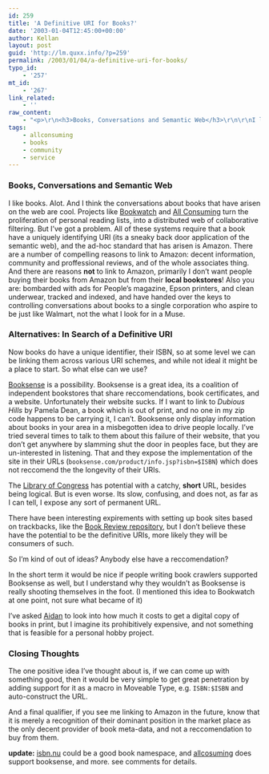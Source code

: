 ```yaml
---
id: 259
title: 'A Definitive URI for Books?'
date: '2003-01-04T12:45:00+00:00'
author: Kellan
layout: post
guid: 'http://lm.quxx.info/?p=259'
permalink: /2003/01/04/a-definitive-uri-for-books/
typo_id:
    - '257'
mt_id:
    - '267'
link_related:
    - ''
raw_content:
    - "<p>\r\n<h3>Books, Conversations and Semantic Web</h3>\r\n\r\nI like books.  Alot.  And I think the conversations about books that have arisen on the web are cool.  Projects like <a href=\\\"http://www.onfocus.com/bookwatch/\\\">Bookwatch</a> and <a href=\\\"http://allconsuming.net\\\">All Consuming</a> turn the proliferation of personal reading lists, into a distributed web of collaborative filtering.\r\n</p>\r\n<p>\r\nBut I\\'ve got a problem.  All of these systems require that a book have a uniquely identifying URI (its a sneaky back door application of the semantic web), and the ad-hoc standard that has arisen is Amazon.  There are a number of compelling reasons to link to Amazon:  decent information, community and proffessional reviews, and of the whole associates thing.  And there are reasons <b>not</b> to link to Amazon, primarily I don\\'t want people buying their books from Amazon but from their <b>local bookstores</b>!  Also you are: bombarded with ads for People\\'s magazine, Epson printers, and clean underwear, tracked and indexed, and have handed over the keys to controlling conversations about books to a single corporation who aspire to be just like Walmart, not the what I look for in a Muse.\r\n</p>\r\n<p>\r\n<h3>Alternatives:  In Search of a Definitive URI</h3>\r\n\r\nNow books do have a unique identifier, their ISBN, so at some level we can be linking them across various URI schemes, and while not ideal it might be a place to start.  So what else can we use?\r\n</p>\r\n<p>\r\n<a href=\\\"http://www.booksense.com\\\">Booksense</a> is a possibility.  Booksense is a great idea, its a coalition of independent bookstores that share reccomendations, book certificates, and a website.  Unfortunately their website sucks.  If I want to link to <em>Dubious Hills</em> by Pamela Dean, a book which is out of print, and no one in my zip code happens to be carrying it, I can\\'t.  Booksense only display information about books in your area in a misbegotten idea to drive people locally.  I\\'ve tried several times to talk to them about this failure of their website, that you don\\'t get anywhere by slamming shut the door in peoples face, but they are un-interested in listening.  That and they expose the implementation of the site in their URLs (<code>booksense.com/product/info.jsp?isbn=$ISBN</code>) which does not reccomend the the longevity of their URIs.\r\n</p>\r\n<p>\r\nThe <a href=\\\"http://loc.gov\\\">Library of Congress</a> has potential with a catchy, <b>short</b> URL, besides being logical.  But is even worse.  Its slow, confusing, and does not, as far as I can tell, I expose any sort of permanent URL.\r\n</p>\r\n<p>\r\nThere have been interesting expirements with setting up book sites based on trackbacks, like the <a href=\\\"http://www.jacobsen.no/books\\\">Book Review repository</a>, but I don\\'t believe these have the potential to be the definitive URIs, more likely they will be consumers of such.\r\n</p>\r\n<p>\r\nSo I\\'m kind of out of ideas?  Anybody else have a reccomendation?  \r\n</p>\r\n<p>\r\nIn the short term it would be nice if people writing book crawlers supported Booksense as well, but I understand why they wouldn\\'t as Booksense is really shooting themselves in the foot. (I mentioned this idea to Bookwatch at one point, not sure what became of it)\r\n</p>\r\n<p>\r\nI\\'ve asked <a href=\\\"http://sedesdraconis.com\\\">Aidan</a> to look into how much it costs to get a digital copy of books in print, but I imagine its prohibitively expensive, and not something that is feasible for a personal hobby project.\r\n</p>\r\n<p>\r\n<h3>Closing Thoughts</h3>\r\n\r\nThe one positive idea I\\'ve thought about is, if we can come up with something good, then it would be very simple to get great penetration by adding support for it as a macro in Moveable Type, e.g. <code>ISBN:$ISBN</code> and auto-construct the URL.\r\n</p>\r\n<p>\r\nAnd a final qualifier, if you see me linking to Amazon in the future, know that it is merely a recognition of their dominant position in the market place as the only decent provider of book meta-data, and not a reccomendation to buy from them.\r\n</p>\r\n<p>\r\n<b>update:</b>  <a href=\\\"http://isbn.nu\\\">isbn.nu</a> could be a good book namespace, and <a href=\\\"http://allconsuming.net\\\">allcosuming</a> does support booksense, and more.  see comments for details.\r\n</p>"
tags:
    - allconsuming
    - books
    - community
    - service
---
```


### Books, Conversations and Semantic Web

I like books. Alot. And I think the conversations about books that have arisen on the web are cool. Projects like [Bookwatch](http://www.onfocus.com/bookwatch/) and [All Consuming](http://allconsuming.net) turn the proliferation of personal reading lists, into a distributed web of collaborative filtering. But I’ve got a problem. All of these systems require that a book have a uniquely identifying URI (its a sneaky back door application of the semantic web), and the ad-hoc standard that has arisen is Amazon. There are a number of compelling reasons to link to Amazon: decent information, community and proffessional reviews, and of the whole associates thing. And there are reasons **not** to link to Amazon, primarily I don’t want people buying their books from Amazon but from their **local bookstores**! Also you are: bombarded with ads for People’s magazine, Epson printers, and clean underwear, tracked and indexed, and have handed over the keys to controlling conversations about books to a single corporation who aspire to be just like Walmart, not the what I look for in a Muse.

### Alternatives: In Search of a Definitive URI

Now books do have a unique identifier, their ISBN, so at some level we can be linking them across various URI schemes, and while not ideal it might be a place to start. So what else can we use?

[Booksense](http://www.booksense.com) is a possibility. Booksense is a great idea, its a coalition of independent bookstores that share reccomendations, book certificates, and a website. Unfortunately their website sucks. If I want to link to *Dubious Hills* by Pamela Dean, a book which is out of print, and no one in my zip code happens to be carrying it, I can’t. Booksense only display information about books in your area in a misbegotten idea to drive people locally. I’ve tried several times to talk to them about this failure of their website, that you don’t get anywhere by slamming shut the door in peoples face, but they are un-interested in listening. That and they expose the implementation of the site in their URLs (`booksense.com/product/info.jsp?isbn=$ISBN`) which does not reccomend the the longevity of their URIs.

The [Library of Congress](http://loc.gov) has potential with a catchy, **short** URL, besides being logical. But is even worse. Its slow, confusing, and does not, as far as I can tell, I expose any sort of permanent URL.

There have been interesting expirements with setting up book sites based on trackbacks, like the [Book Review repository](http://www.jacobsen.no/books), but I don’t believe these have the potential to be the definitive URIs, more likely they will be consumers of such.

So I’m kind of out of ideas? Anybody else have a reccomendation?

In the short term it would be nice if people writing book crawlers supported Booksense as well, but I understand why they wouldn’t as Booksense is really shooting themselves in the foot. (I mentioned this idea to Bookwatch at one point, not sure what became of it)

I’ve asked [Aidan](http://sedesdraconis.com) to look into how much it costs to get a digital copy of books in print, but I imagine its prohibitively expensive, and not something that is feasible for a personal hobby project.

### Closing Thoughts

The one positive idea I’ve thought about is, if we can come up with something good, then it would be very simple to get great penetration by adding support for it as a macro in Moveable Type, e.g. `ISBN:$ISBN` and auto-construct the URL.

And a final qualifier, if you see me linking to Amazon in the future, know that it is merely a recognition of their dominant position in the market place as the only decent provider of book meta-data, and not a reccomendation to buy from them.

**update:** [isbn.nu](http://isbn.nu) could be a good book namespace, and [allcosuming](http://allconsuming.net) does support booksense, and more. see comments for details.